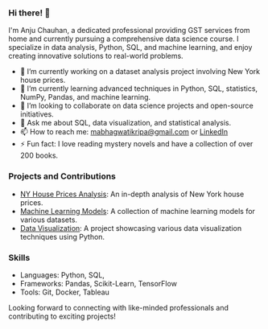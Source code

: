 ### Hi there! 👋

I'm Anju Chauhan, a dedicated professional providing GST services from home and currently pursuing a comprehensive data science course. I specialize in data analysis, Python, SQL, and machine learning, and enjoy creating innovative solutions to real-world problems.

- 🔭 I’m currently working on a dataset analysis project involving New York house prices.
- 🌱 I’m currently learning advanced techniques in Python, SQL, statistics, NumPy, Pandas, and machine learning.
- 👯 I’m looking to collaborate on data science projects and open-source initiatives.
- 💬 Ask me about SQL, data visualization, and statistical analysis.
- 📫 How to reach me: mabhagwatikripa@gmail.com or [LinkedIn](https://www.linkedin.com/in/anjuchauhan/)
- ⚡ Fun fact: I love reading mystery novels and have a collection of over 200 books.

### Projects and Contributions
- [NY House Prices Analysis](https://github.com/anjuchauhan/ny-house-prices-analysis): An in-depth analysis of New York house prices.
- [Machine Learning Models](https://github.com/anjuchauhan/ml-models): A collection of machine learning models for various datasets.
- [Data Visualization](https://github.com/anjuchauhan/data-visualization): A project showcasing various data visualization techniques using Python.

### Skills
- Languages: Python, SQL, 
- Frameworks: Pandas, Scikit-Learn, TensorFlow
- Tools: Git, Docker, Tableau

Looking forward to connecting with like-minded professionals and contributing to exciting projects!

